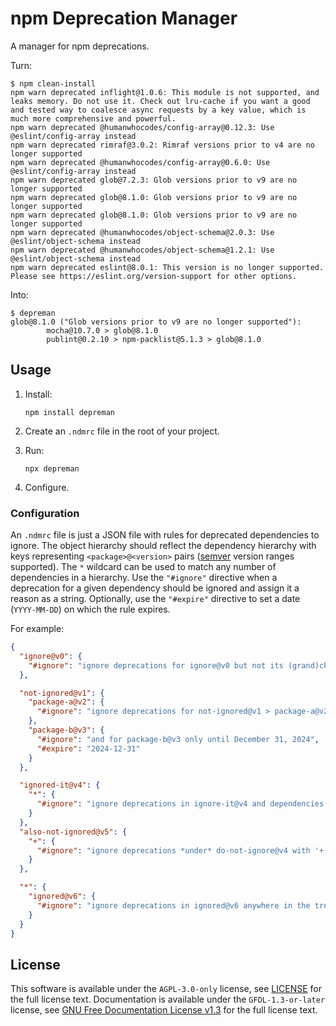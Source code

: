 <!-- SPDX-License-Identifier: GFDL-1.3-or-later -->

# npm Deprecation Manager

A manager for npm deprecations.

Turn:

```shell
$ npm clean-install
npm warn deprecated inflight@1.0.6: This module is not supported, and leaks memory. Do not use it. Check out lru-cache if you want a good and tested way to coalesce async requests by a key value, which is much more comprehensive and powerful.
npm warn deprecated @humanwhocodes/config-array@0.12.3: Use @eslint/config-array instead
npm warn deprecated rimraf@3.0.2: Rimraf versions prior to v4 are no longer supported
npm warn deprecated @humanwhocodes/config-array@0.6.0: Use @eslint/config-array instead
npm warn deprecated glob@7.2.3: Glob versions prior to v9 are no longer supported
npm warn deprecated glob@8.1.0: Glob versions prior to v9 are no longer supported
npm warn deprecated glob@8.1.0: Glob versions prior to v9 are no longer supported
npm warn deprecated @humanwhocodes/object-schema@2.0.3: Use @eslint/object-schema instead
npm warn deprecated @humanwhocodes/object-schema@1.2.1: Use @eslint/object-schema instead
npm warn deprecated eslint@8.0.1: This version is no longer supported. Please see https://eslint.org/version-support for other options.
```

Into:

```shell
$ depreman
glob@8.1.0 ("Glob versions prior to v9 are no longer supported"):
        mocha@10.7.0 > glob@8.1.0
        publint@0.2.10 > npm-packlist@5.1.3 > glob@8.1.0
```

## Usage

1. Install:

   ```shell
   npm install depreman
   ```

1. Create an `.ndmrc` file in the root of your project.

1. Run:

   ```shell
   npx depreman
   ```

1. Configure.

### Configuration

An `.ndmrc` file is just a JSON file with rules for deprecated dependencies to
ignore. The object hierarchy should reflect the dependency hierarchy with keys
representing `<package>@<version>` pairs ([semver] version ranges supported).
The `*` wildcard can be used to match any number of dependencies in a hierarchy.
Use the `"#ignore"` directive when a deprecation for a given dependency should
be ignored and assign it a reason as a string. Optionally, use the `"#expire"`
directive to set a date (`YYYY-MM-DD`) on which the rule expires.

For example:

```json
{
  "ignore@v0": {
    "#ignore": "ignore deprecations for ignore@v0 but not its (grand)children"
  },

  "not-ignored@v1": {
    "package-a@v2": {
      "#ignore": "ignore deprecations for not-ignored@v1 > package-a@v2"
    },
    "package-b@v3": {
      "#ignore": "and for package-b@v3 only until December 31, 2024",
      "#expire": "2024-12-31"
    }
  },

  "ignored-it@v4": {
    "*": {
      "#ignore": "ignore deprecations in ignore-it@v4 and dependencies with '*'"
    }
  },
  "also-not-ignored@v5": {
    "+": {
      "#ignore": "ignore deprecations *under* do-not-ignore@v4 with '+'"
    }
  },

  "*": {
    "ignored@v6": {
      "#ignore": "ignore deprecations in ignored@v6 anywhere in the tree"
    }
  }
}
```

[semver]: https://www.npmjs.com/package/semver

## License

This software is available under the `AGPL-3.0-only` license, see [LICENSE] for
the full license text. Documentation is available under the `GFDL-1.3-or-later`
license, see [GNU Free Documentation License v1.3] for the full license text.

[LICENSE]: ./LICENSE
[gnu free documentation license v1.3]: https://www.gnu.org/licenses/fdl-1.3.en.html
